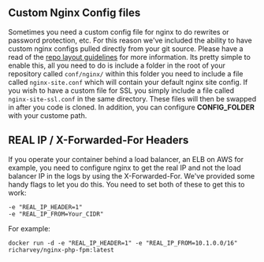 ## Custom Nginx Config files
Sometimes you need a custom config file for nginx to do rewrites or password protection, etc. For this reason we've included the ability to have custom nginx configs pulled directly from your git source. Please have a read of the [repo layout guidelines](repo_layout.md) for more information. Its pretty simple to enable this, all you need to do is include a folder in the root of your repository called ```conf/nginx/``` within this folder you need to include a file called ```nginx-site.conf``` which will contain your default nginx site config. If you wish to have a custom file for SSL you simply include a file called ```nginx-site-ssl.conf``` in the same directory. These files will then be swapped in after you code is cloned.
In addition, you can configure __CONFIG_FOLDER__ with your custome path.

## REAL IP / X-Forwarded-For Headers
If you operate your container behind a load balancer, an ELB on AWS for example, you need to configure nginx to get the real IP and not the load balancer IP in the logs by using the X-Forwarded-For. We've provided some handy flags to let you do this. You need to set both of these to get this to work:
```
-e "REAL_IP_HEADER=1"
-e "REAL_IP_FROM=Your_CIDR"
```
For example:
```
docker run -d -e "REAL_IP_HEADER=1" -e "REAL_IP_FROM=10.1.0.0/16" richarvey/nginx-php-fpm:latest
```
